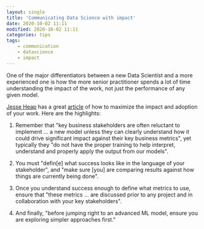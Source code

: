 ```yaml
---
layout: single
title: 'Communicating Data Science with impact'
date: 2020-10-02 11:11
modified: 2020-10-02 11:11
categories: tips
tags:
    - communication
    - datascience
    - impact
---
```


One of the major differentiators between a new Data Scientist and a
more experienced one is how the more senior practitioner spends a lot
of time understanding the impact of the work, not just the performance
of any given model.

[Jesse Heap](https://towardsdatascience.com/@jjheap) has a great
[article](https://towardsdatascience.com/call-to-data-scientists-stop-using-measures-like-accuracy-precision-or-recall-1441f405e500)
of how to maximize the impact and adoption of your work.
Here are the highlights:

1. Remember that "key business stakeholders are often reluctant to
   implement ... a new model unless they can clearly understand how it
   could drive significant impact against their key business metrics",
   yet typically they "do not have the proper training to help interpret,
   understand and properly apply the output from our models".

2. You must "defin\[e\] what success looks like in the language of your
   stakeholder", and "make sure \[you\] are comparing results against how
   things are currently being done".

3. Once you understand success enough to define what metrics to use,
   ensure that "these metrics ... are discussed prior to any
   project and in collaboration with your key stakeholders".

4. And finally, "before jumping right to an advanced ML model, ensure you are
   exploring simpler approaches first."
